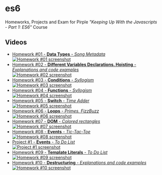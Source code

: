# es6

Homeworks, Projects and Exam for Pirple _"Keeping Up With the Javascripts - Part 1: ES6"_ Course

## Videos

- [Homework #01 - **Data Types** - *Song Metadata*  
  ![Homework #01 screenshot](https://img.youtube.com/vi/oIfk2V9M_bo/default.jpg)](https://youtu.be/oIfk2V9M_bo)
- [Homework #02 - **Different Variables Declarations. Hoisting** - *Explanations and code examples*  
  ![Homework #02 screenshot](https://img.youtube.com/vi/JTFirZ93CaM/default.jpg)](https://youtu.be/JTFirZ93CaM)
- [Homework #03 - **Conditions** - *Syllogism*  
  ![Homework #03 screenshot](https://img.youtube.com/vi/kpt3SFhPPeo/default.jpg)](https://youtu.be/kpt3SFhPPeo)
- [Homework #04 - **Functions** - *Syllogism*  
  ![Homework #04 screenshot](https://img.youtube.com/vi/oCUWujYuufQ/default.jpg)](https://youtu.be/oCUWujYuufQ)
- [Homework #05 - **Switch** - *Time Adder*  
  ![Homework #05 screenshot](https://img.youtube.com/vi/A45qROl3fso/default.jpg)](https://youtu.be/A45qROl3fso)
- [Homework #06 - **Loops** - *Primes. FizzBuzz*  
  ![Homework #06 screenshot](https://img.youtube.com/vi/m-lOreXJ37w/default.jpg)](https://youtu.be/m-lOreXJ37w)
- [Homework #07 - **DOM** - *Colored rectangles*  
  ![Homework #07 screenshot](https://img.youtube.com/vi/VKH-nYwjMPY/default.jpg)](https://youtu.be/VKH-nYwjMPY)
- [Homework #08 - **Events** - *Tic-Tac-Toe*  
  ![Homework #08 screenshot](https://img.youtube.com/vi/aSoTfKjJpyc/default.jpg)](https://youtu.be/aSoTfKjJpyc)
- [Project #1 - **Events** - *To Do List*  
  ![Project #1 screenshot](https://img.youtube.com/vi/24_BOWn8ffI/default.jpg)](https://youtu.be/24_BOWn8ffI)
- [Homework #09 - **Template Literals** - *To Do List*  
  ![Homework #09 screenshot](https://img.youtube.com/vi/VICP0yvOKjs/default.jpg)](https://youtu.be/VICP0yvOKjs)
- [Homework #10 - **Destructuring** - *Explanations and code examples*  
  ![Homework #10 screenshot](https://img.youtube.com/vi//default.jpg)](https://youtu.be/)
